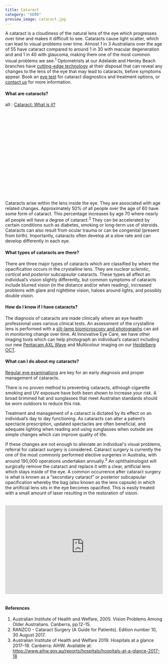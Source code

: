 ```yaml
---
title: Cataract
category: "SE09"
preview_image: cataract.jpg
---
```

<div class="employee-heading">
<p>A cataract is a cloudiness of the natural lens of the eye which progresses over time and makes it difficult to see. Cataracts cause light scatter, which can lead to visual problems over time. Almost 1 in 3 Australians over the age of 55 have cataract compared to around 1 in 30 with macular degeneration and and 1 in 40 with glaucoma, making them one of the most common visual problems we see.<sup>1</sup> Optometrists at our Adelaide and Henley Beach branches have <a href="/what-we-do/anterior-imaging">cutting-edge technology</a> at their disposal that can reveal any changes to the lens of the eye that may lead to cataracts, before symptoms appear. Book an <a href="/what-we-do/eye-exam">eye test</a> for cataract diagnostics and treatment options, or <a href="/contact">contact us</a> for more information. </p>
</div>

#### What are cataracts?

<div class="myWrapper" style="position: relative; padding-bottom: 56.25%; height: 0;"><!--\\\\\\\[if IE]><iframe frameborder="0" type="text/html" src="https://2689-2347.captiv8online.com/animations/embed/one/cat-wh-is-it?player_width=100%&player_height=100%&site_company_language=34&autostart=false" width="100%" height="100%" style="position:absolute;top:0;left:0;width:100%;height:100%;"></iframe><!\\\\\\\[endif]--><!--\\\\\\\[if !IE]> <--><object data="https://2689-2347.captiv8online.com/animations/embed/one/cat-wh-is-it?player_width=100%&player_height=100%&site_company_language=34&autostart=false" type="text/html" width="100%" height="100%" style="position:absolute;top:0;left:0;width:100%;height:100%;">  alt : <a href="https://2689-2347.captiv8online.com/animations/embed/one/cat-wh-is-it?player_width=100%&player_height=100%&site_company_language=34&autostart=false">Cataract: What is it?</a></object><!--> <!\\\\\\\[endif]--></div>

<br>

Cataracts arise within the lens inside the eye. They are associated with age related changes. Approximately 50% of all people over the age of 60 have some form of cataract. This percentage increases by age 70 where nearly all people will have a degree of cataract.<sup>2</sup> They can be accelerated by certain conditions such as diabetes, smoking or long-term use of steroids. Cataracts can also result from ocular trauma or can be congenital (present from birth). Importantly, cataracts often develop at a slow rate and can develop differently in each eye.

#### What types of cataracts are there?

There are three major types of cataracts which are classified by where the opacification occurs in the crystalline lens. They are *nuclear sclerotic*, *cortical* and *posterior subcapsular* cataracts. These types all affect an individual’s vision slightly differently, but common symptoms of cataracts include blurred vision (in the distance and/or when reading), increased problems with glare and nighttime vision, haloes around lights, and possibly double vision.

#### How do I know if I have cataracts?

The diagnosis of cataracts are made clinically where an eye health professional uses various clinical tests. An assessment of the crystalline lens is performed with a [slit-lamp biomicroscopy and photographs](https://www.innovativeeyecare.com.au/what-we-do/anterior-imaging) can aid in monitoring change over time. At Innovative Eye Care, we have other imaging tools which can help photograph an individual’s cataract including our new [Pentacam AXL Wave](https://www.innovativeeyecare.com.au/what-we-do/optical-biometry) and Multicolour imaging on our [Heidelberg OCT](https://www.innovativeeyecare.com.au/what-we-do/oct).

#### What can I do about my cataracts?

[Regular eye examinations](https://www.innovativeeyecare.com.au/what-we-do/eye-exam) are key for an early diagnosis and proper management of cataracts.

There is no proven method to preventing cataracts, although cigarette smoking and UV exposure have both been shown to increase your risk. A broad brimmed hat and sunglasses that meet Australian standards should be worn outdoors to reduce this risk. 

Treatment and management of a cataract is dictated by its effect on an individual’s day to day functioning. As cataracts can alter a patient’s spectacle prescription, updated spectacles are often beneficial, and adequate lighting when reading and using sunglasses when outside are simple changes which can improve quality of life.

If these changes are not enough to alleviate an individual's visual problems, referral for cataract surgery is considered. Cataract surgery is currently the one of the most commonly performed elective surgeries in Australia, with around 190,000 operations undertaken annually.<sup>3</sup> An ophthalmologist will surgically remove the cataract and replace it with a clear, artificial lens which stays inside of the eye. A common occurrence after cataract surgery is what is known as a “secondary cataract” or posterior subcapsular opacification whereby the bag (also known as the lens capsule) in which the artificial lens sits in the eye becomes opacified. This is easily treated with a small amount of laser resulting in the restoration of vision.

<br>

<div class="myWrapper" style="position: relative; padding-bottom: 56.25%; height: 0;"><iframe frameborder="0" type="text/html" src="https://2689-2347.captiv8online.com/animations/embed/one/iol-options?player_width=100%&player_height=100%&site_company_language=34&autostart=false" width="100%" height="100%" style="position:absolute;top:0;left:0;width:100%;height:100%;"></iframe></div>

<br>

#### References

1. Australian Institute of Health and Welfare, 2005. Vision Problems Among Older Australians. Canberra, pp.12-15.
2. RANZCO - Cataract Surgery (A Guide for Patients). Edition number 10, 30 August 2017.
3. Australian Institute of Health and Welfare 2019. Hospitals at a glance 2017–18. Canberra: AIHW. Available at: https://www.aihw.gov.au/reports/hospitals/hospitals-at-a-glance-2017-18